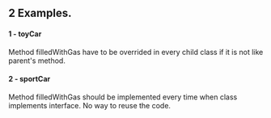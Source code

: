 ## 2 Examples.
#### 1 - toyCar
Method filledWithGas have to be overrided in every child class if it is not like parent's method.
#### 2 - sportCar
Method filledWithGas should be implemented every time when class implements interface. No way to reuse the code.